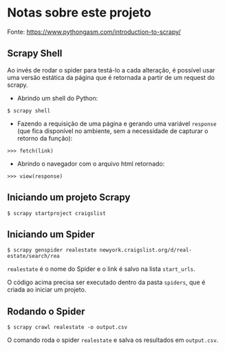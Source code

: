 # Notas sobre este projeto

Fonte: https://www.pythongasm.com/introduction-to-scrapy/

## Scrapy Shell
Ao invés de rodar o spider para testá-lo a cada alteração, é possível usar uma versão estática da página que é retornada a partir de um request do scrapy.

- Abrindo um shell do Python:
```
$ scrapy shell
```
- Fazendo a requisição de uma página e gerando uma variável `response` (que fica disponível no ambiente, sem a necessidade de capturar o retorno da função):
```
>>> fetch(link)
```
- Abrindo o navegador com o arquivo html retornado:
```
>>> view(response)
```

## Iniciando um projeto Scrapy
```
$ scrapy startproject craigslist
```

## Iniciando um Spider
```
$ scrapy genspider realestate newyork.craigslist.org/d/real-estate/search/rea
```
`realestate` é o nome do Spider e o link é salvo na lista `start_urls`.

O código acima precisa ser executado dentro da pasta `spiders`, que é criada ao iniciar um projeto.

## Rodando o Spider
```
$ scrapy crawl realestate -o output.csv
```
O comando roda o spider `realestate` e salva os resultados em `output.csv`.